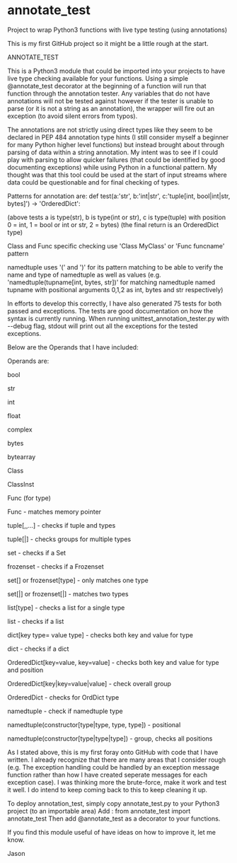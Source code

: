 # annotate_test
Project to wrap Python3 functions with live type testing (using annotations)

This is my first GitHub project so it might be a little rough at the start.

ANNOTATE_TEST

This is a Python3 module that could be imported into your projects to have live type checking available for your functions.
Using a simple @annotate_test decorator at the beginning of a function will run that function through the annotation tester.
Any variables that do not have annotations will not be tested against however if the tester is unable to parse (or it is not 
a string as an annotation), the wrapper will fire out an exception (to avoid silent errors from typos).

The annotations are not strictly using direct types like they seem to be declared in PEP 484 annotation type hints (I still
consider myself a beginner for many Python higher level functions) but instead brought about through parsing of data within a 
string annotation.  My intent was to see if I could play with parsing to allow quicker failures (that could be identified 
by good documenting exceptions) while using Python in a functional pattern.  My thought was that this tool could be used at 
the start of input streams where data could be questionable and for final checking of types.

Patterns for annotation are:
def test(a:'str', b:'int|str', c:'tuple[int, bool|int|str, bytes]') -> 'OrderedDict':

(above tests a is type(str), b is type(int or str), c is type(tuple) with position 0 = int, 1 = bool or int or str, 2 = bytes)
(the final return is an OrderedDict type)

Class and Func specific checking use 'Class MyClass' or 'Func funcname' pattern

namedtuple uses '(' and ')' for its pattern matching to be able to verify the name and type of namedtuple as well as values
(e.g. 'namedtuple(tupname[int, bytes, str])' for matching namedtuple named tupname with positional arguments 0,1,2 as int, bytes
and str respectively)

In efforts to develop this correctly, I have also generated 75 tests for both passed and exceptions.  The tests are good
documentation on how the syntax is currently running.
When running unittest_annotation_tester.py with --debug flag, stdout will print out all the exceptions for the tested exceptions.

Below are the Operands that I have included:

Operands are:

bool

str

int

float

complex

bytes

bytearray

Class <name>

ClassInst <from what class>

Func (for type)

Func <what function> - matches memory pointer

tuple[<type>,<type>,...] - checks if tuple and types

tuple[<type>|<type>] - checks groups for multiple types

set - checks if a Set

frozenset - checks if a Frozenset

set[<type>]  or frozenset[type] - only matches one type

set[<type>|<type>] or frozenset[<type>|<type>] - matches two types

list[type] - checks a list for a single type

list - checks if a list

dict[key type= value type] - checks both key and value for type

dict - checks if a dict

OrderedDict[key=value, key=value] - checks both key and value for type and position

OrderedDict[key|key=value|value] - check overall group

OrderedDict - checks for OrdDict type

namedtuple - check if namedtuple type

namedtuple(constructor[type|type, type, type]) - positional

namedtuple(constructor[type|type|type]) - group, checks all positions

As I stated above, this is my first foray onto GitHub with code that I have written.  I already recognize that there are many
areas that I consider rough (e.g. The exception handling could be handled by an exception message function rather than how I have
created seperate messages for each exception case).  I was thinking more the brute-force, make it work and test it well.
I do intend to keep coming back to this to keep cleaning it up.

To deploy annotation_test, simply copy annotate_test.py to your Python3 project (to an importable area)
Add : from annotate_test import annotate_test
Then add @annotate_test as a decorator to your functions.

If you find this module useful of have ideas on how to improve it, let me know.  

Jason


